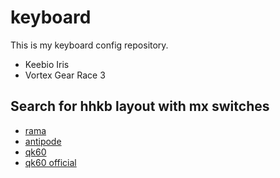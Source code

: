 # keyboard

This is my keyboard config repository.

- Keebio Iris
- Vortex Gear Race 3

## Search for hhkb layout with mx switches

- [rama](https://ramaworks.store/pages/updates)
- [antipode](https://www.antipode.no/products/akb-vero?color=midnight%2520purple%2520-%2520copper%2520weight)
- [qk60](https://candykeys.com/product/qk60-keyboard-kit)
- [qk60 official](https://www.qwertykeys.com/products/qk60-extra-parts)
